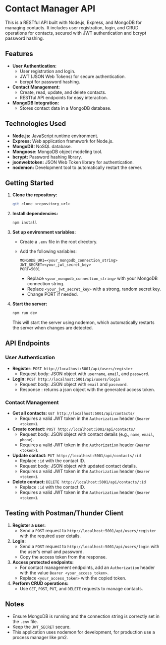 # Contact Manager API

This is a RESTful API built with Node.js, Express, and MongoDB for managing contacts. It includes user registration, login, and CRUD operations for contacts, secured with JWT authentication and bcrypt password hashing.

## Features

* **User Authentication:**
    * User registration and login.
    * JWT (JSON Web Tokens) for secure authentication.
    * bcrypt for password hashing.
* **Contact Management:**
    * Create, read, update, and delete contacts.
    * RESTful API endpoints for easy interaction.
* **MongoDB Integration:**
    * Stores contact data in a MongoDB database.

## Technologies Used

* **Node.js:** JavaScript runtime environment.
* **Express:** Web application framework for Node.js.
* **MongoDB:** NoSQL database.
* **Mongoose:** MongoDB object modeling tool.
* **bcrypt:** Password hashing library.
* **jsonwebtoken:** JSON Web Token library for authentication.
* **nodemon:** Development tool to automatically restart the server.

## Getting Started

1.  **Clone the repository:**

    ```bash
    git clone <repository_url>
    ```

2.  **Install dependencies:**

    ```bash
    npm install
    ```

3.  **Set up environment variables:**

    * Create a `.env` file in the root directory.
    * Add the following variables:

        ```
        MONGODB_URI=<your_mongodb_connection_string>
        JWT_SECRET=<your_jwt_secret_key>
        PORT=5001
        ```

        * Replace `<your_mongodb_connection_string>` with your MongoDB connection string.
        * Replace `<your_jwt_secret_key>` with a strong, random secret key.
        * Change PORT if needed.

4.  **Start the server:**

    ```bash
    npm run dev
    ```

    This will start the server using nodemon, which automatically restarts the server when changes are detected.

## API Endpoints

### User Authentication

* **Register:** `POST http://localhost:5001/api/users/register`
    * Request body: JSON object with `username`, `email`, and `password`.
* **Login:** `POST http://localhost:5001/api/users/login`
    * Request body: JSON object with `email` and `password`.
    * Response : returns a json object with the generated access token.
### Contact Management

* **Get all contacts:** `GET http://localhost:5001/api/contacts/`
    * Requires a valid JWT token in the `Authorization` header (`Bearer <token>`).
* **Create contact:** `POST http://localhost:5001/api/contacts/`
    * Request body: JSON object with contact details (e.g., `name`, `email`, `phone`).
    * Requires a valid JWT token in the `Authorization` header (`Bearer <token>`).
* **Update contact:** `PUT http://localhost:5001/api/contacts/:id`
    * Replace `:id` with the contact ID.
    * Request body: JSON object with updated contact details.
    * Requires a valid JWT token in the `Authorization` header (`Bearer <token>`).
* **Delete contact:** `DELETE http://localhost:5001/api/contacts/:id`
    * Replace `:id` with the contact ID.
    * Requires a valid JWT token in the `Authorization` header (`Bearer <token>`).

## Testing with Postman/Thunder Client

1.  **Register a user:**
    * Send a `POST` request to `http://localhost:5001/api/users/register` with the required user details.
2.  **Login:**
    * Send a `POST` request to `http://localhost:5001/api/users/login` with the user's email and password.
    * Copy the access token from the response.
3.  **Access protected endpoints:**
    * For contact management endpoints, add an `Authorization` header with the value `Bearer <your_access_token>`.
    * Replace `<your_access_token>` with the copied token.
4.  **Perform CRUD operations:**
    * Use `GET`, `POST`, `PUT`, and `DELETE` requests to manage contacts.

## Notes

* Ensure MongoDB is running and the connection string is correctly set in the `.env` file.
* Keep the `JWT_SECRET` secure.
* This application uses nodemon for development, for production use a process manager like pm2.
